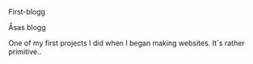 First-blogg

Åsas blogg

One of my first projects I did when I began making websites. It´s rather primitive..
